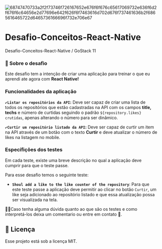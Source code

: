 ![68747470733a2f2f73746f726167652e676f6f676c65617069732e636f6d2f676f6c64656e2d77696e642f626f6f7463616d702d676f737461636b2f6865616465722d6465736166696f732e706e67](https://user-images.githubusercontent.com/59901617/84070940-4e800e80-a9a3-11ea-87ae-7f60234e9493.png)

# Desafio-Conceitos-React-Native
Desafio-Conceitos-React-Native / GoStack 11

<h3>🚀 Sobre o desafio </h3>

Este desafio tem a intenção de criar uma aplicação para treinar o que eu aprendi ate agora com **React Native!**

### Funcionalidades da aplicação

<b>```✔Listar os repositórios da API```:</b> Deve ser capaz de criar uma lista de todos os repositórios que estão cadastradas na API com os campos **title, techs** e número de curtidas seguindo o padrão <code>${repository.likes} crutidas</code>, apenas alterando o número para ser dinâmico.

<b>```✔Curtir um repositório listado da API```:</b> Deve ser capaz de curtir um item na API através de um botão com o texto **Curtir** e deve atualizar o número de likes na listagem no mobile.

### Específições dos testes

Em cada teste, existe uma breve descrição no qual a aplicação deve cumprir para que o teste passe.

Para esse desafio temos o seguinte teste:

<ul>
  <li><p><strong><code>Shoul add a like to the like counter of the repository</code></strong>: Para que este teste passe a aplicação deve permitir ao clicar no botão <code>Curtir</code>, um like seja adicionado ao repositório listado e que essa atualização possa ser visualizada na tela.</P></li>
</ul>

🤷‍♂️Caso tenha alguma dúvida quanto ao que são os testes e como interpretá-los deixa um comentario ou entre em contato 📩.

<h2>
<g-emoji class="g-emoji" alias="memo" fallback-src="https://github.githubassets.com/images/icons/emoji/unicode/1f4dd.png">📝</g-emoji> Licença
</h2>
<p> Esse projeto está sob a licença MIT. </p>
